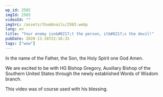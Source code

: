 ```yaml
---
wp_id: 2502
imgId: 2503
videoId: ""
imgSrc: /assets/thumbnails/2503.webp
lang: en
title: "Your enemy isn&#8217;t the person, it&#8217;s the devil!"
pubDate: 2020-11-26T22:16:33
tags: ["wow"]
---
```


<!-- page: 6 -->

<p>In the name of the Father, the Son, the Holy Spirit one God Amen.</p>
<p>We are excited to be with HG Bishop Gregory, Auxiliary Bishop of the Southern United States through the newly established Words of Wisdom branch.</p>
<p>This video was of course used with his blessing.</p>
<p>&nbsp;</p>
